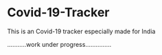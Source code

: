 # Covid-19-Tracker
This is an Covid-19 tracker especially made for India


...........work under progress...............
